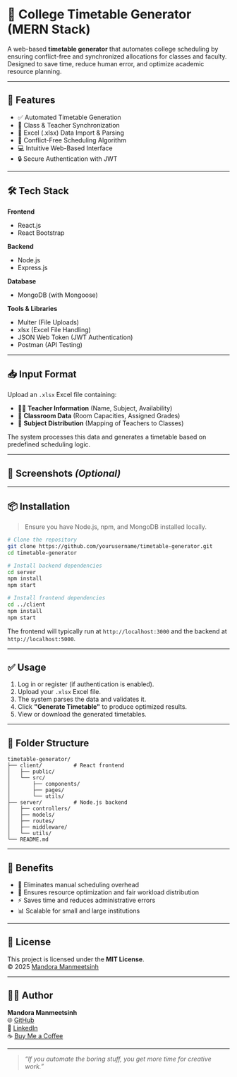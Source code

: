 # 📅 College Timetable Generator (MERN Stack)

A web-based **timetable generator** that automates college scheduling by ensuring conflict-free and synchronized allocations for classes and faculty. Designed to save time, reduce human error, and optimize academic resource planning.

---

## 🚀 Features

- ✅ Automated Timetable Generation  
- 👥 Class & Teacher Synchronization  
- 📂 Excel (.xlsx) Data Import & Parsing  
- 🧠 Conflict-Free Scheduling Algorithm  
- 💻 Intuitive Web-Based Interface  
- 🔒 Secure Authentication with JWT  

---

## 🛠️ Tech Stack

**Frontend**  
- React.js  
- React Bootstrap  

**Backend**  
- Node.js  
- Express.js  

**Database**  
- MongoDB (with Mongoose)  

**Tools & Libraries**  
- Multer (File Uploads)  
- xlsx (Excel File Handling)  
- JSON Web Token (JWT Authentication)  
- Postman (API Testing)  

---

## 📥 Input Format

Upload an `.xlsx` Excel file containing:

- 👨‍🏫 **Teacher Information** (Name, Subject, Availability)  
- 🏫 **Classroom Data** (Room Capacities, Assigned Grades)  
- 📘 **Subject Distribution** (Mapping of Teachers to Classes)  

The system processes this data and generates a timetable based on predefined scheduling logic.

---

## 📸 Screenshots *(Optional)*

<!-- Include screenshots here when available -->
<!-- 
![Upload Excel](./screenshots/upload_excel.png)
![Generated Timetable](./screenshots/generated_timetable.png)
-->

---

## 📦 Installation

> Ensure you have Node.js, npm, and MongoDB installed locally.

```bash
# Clone the repository
git clone https://github.com/yourusername/timetable-generator.git
cd timetable-generator

# Install backend dependencies
cd server
npm install
npm start

# Install frontend dependencies
cd ../client
npm install
npm start
```

The frontend will typically run at `http://localhost:3000` and the backend at `http://localhost:5000`.

---

## ✅ Usage

1. Log in or register (if authentication is enabled).  
2. Upload your `.xlsx` Excel file.  
3. The system parses the data and validates it.  
4. Click **"Generate Timetable"** to produce optimized results.  
5. View or download the generated timetables.  

---

## 📁 Folder Structure

```
timetable-generator/
├── client/          # React frontend
│   ├── public/
│   └── src/
│       ├── components/
│       ├── pages/
│       └── utils/
├── server/          # Node.js backend
│   ├── controllers/
│   ├── models/
│   ├── routes/
│   ├── middleware/
│   └── utils/
└── README.md
```

---

## 🧠 Benefits

- 🧩 Eliminates manual scheduling overhead  
- 🔁 Ensures resource optimization and fair workload distribution  
- ⚡ Saves time and reduces administrative errors  
- 📊 Scalable for small and large institutions  

---

## 📄 License

This project is licensed under the **MIT License**.  
© 2025 [Mandora Manmeetsinh](https://github.com/Mandora-Manmeetsinh)

---

## 🙋‍♂️ Author

**Mandora Manmeetsinh**  
🌐 [GitHub](https://github.com/Mandora-Manmeetsinh)  
🔗 [LinkedIn](https://www.linkedin.com/in/yourprofile)  
☕ [Buy Me a Coffee](https://buymeacoffee.com/mandora)

---

> _“If you automate the boring stuff, you get more time for creative work.”_
